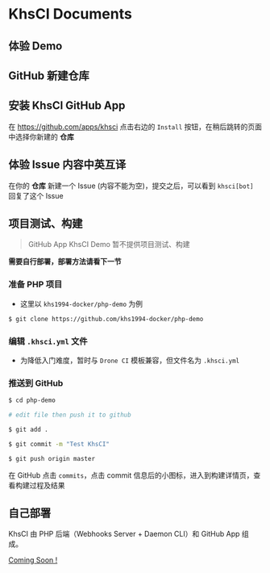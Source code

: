 # KhsCI Documents

## 体验 Demo

## GitHub 新建仓库

## 安装 KhsCI GitHub App

在 https://github.com/apps/khsci 点击右边的 `Install` 按钮，在稍后跳转的页面中选择你新建的 **仓库**

## 体验 Issue 内容中英互译

在你的 **仓库** 新建一个 Issue (内容不能为空)，提交之后，可以看到 `khsci[bot]` 回复了这个 Issue

## 项目测试、构建

> GitHub App KhsCI Demo 暂不提供项目测试、构建

**需要自行部署，部署方法请看下一节**

### 准备 PHP 项目

* 这里以 `khs1994-docker/php-demo` 为例

```bash
$ git clone https://github.com/khs1994-docker/php-demo
```

### 编辑 `.khsci.yml` 文件

* 为降低入门难度，暂时与 `Drone CI` 模板兼容，但文件名为 `.khsci.yml`

### 推送到 GitHub

```bash
$ cd php-demo

# edit file then push it to github

$ git add .

$ git commit -m "Test KhsCI"

$ git push origin master
```

在 GitHub 点击 `commits`，点击 commit 信息后的小图标，进入到构建详情页，查看构建过程及结果

## 自己部署

KhsCI 由 PHP 后端（Webhooks Server + Daemon CLI）和 GitHub App 组成。

[Coming Soon !](https://github.com/khs1994-php/khsci/blob/master/docs/install.md)
